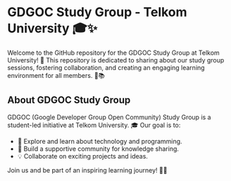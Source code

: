 # GDGOC Study Group - Telkom University 🎓✨

Welcome to the GitHub repository for the GDGOC Study Group at Telkom University! 🌟 This repository is dedicated to sharing about our study group sessions, fostering collaboration, and creating an engaging learning environment for all members. 🤝📚

## About GDGOC Study Group

GDGOC (Google Developer Group Open Community) Study Group is a student-led initiative at Telkom University. 🎓 Our goal is to:
- 🚀 Explore and learn about technology and programming.
- 🤝 Build a supportive community for knowledge sharing.
- 💡 Collaborate on exciting projects and ideas.

Join us and be part of an inspiring learning journey! 🚀🌟

